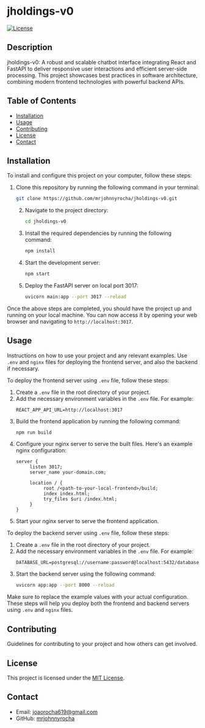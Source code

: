 # jholdings-v0

[![License](https://img.shields.io/badge/License-MIT-blue.svg)](LICENSE)

## Description
jholdings-v0: A robust and scalable chatbot interface integrating React and FastAPI to deliver responsive user interactions and efficient server-side processing. This project showcases best practices in software architecture, combining modern frontend technologies with powerful backend APIs.


## Table of Contents

- [Installation](#installation)
- [Usage](#usage)
- [Contributing](#contributing)
- [License](#license)
- [Contact](#contact)

## Installation
To install and configure this project on your computer, follow these steps:

1. Clone this repository by running the following command in your terminal:
    ```bash
    git clone https://github.com/mrjohnnyrocha/jholdings-v0.git
    ```

    2. Navigate to the project directory:
        ```bash
        cd jholdings-v0
        ```

    3. Install the required dependencies by running the following command:
        ```bash
        npm install
        ```

    4. Start the development server:
        ```bash
        npm start
        ```

    5. Deploy the FastAPI server on local port 3017:
        ```bash
        uvicorn main:app --port 3017 --reload
        ```

Once the above steps are completed, you should have the project up and running on your local machine. You can now access it by opening your web browser and navigating to `http://localhost:3017`.

## Usage

Instructions on how to use your project and any relevant examples. Use `.env` and `nginx` files for deploying the frontend server, and also the backend if necessary. 

To deploy the frontend server using `.env` file, follow these steps:
1. Create a `.env` file in the root directory of your project.
2. Add the necessary environment variables in the `.env` file. For example:
    ```
    REACT_APP_API_URL=http://localhost:3017
    ```
3. Build the frontend application by running the following command:
    ```bash
    npm run build
    ```
4. Configure your nginx server to serve the built files. Here's an example nginx configuration:
    ```
    server {
         listen 3017;
         server_name your-domain.com;

         location / {
              root /<path-to-your-local-frontend>/build;
              index index.html;
              try_files $uri /index.html;
         }
    }
    ```
5. Start your nginx server to serve the frontend application.

To deploy the backend server using `.env` file, follow these steps:
1. Create a `.env` file in the root directory of your project.
2. Add the necessary environment variables in the `.env` file. For example:
    ```
    DATABASE_URL=postgresql://username:password@localhost:5432/database
    ```
3. Start the backend server using the following command:
    ```bash
    uvicorn app:app --port 8000 --reload
    ```

Make sure to replace the example values with your actual configuration. These steps will help you deploy both the frontend and backend servers using `.env` and `nginx` files.

## Contributing

Guidelines for contributing to your project and how others can get involved.

## License

This project is licensed under the [MIT License](LICENSE).

## Contact

- Email: joaorocha619@gmail.com
- GitHub: [mrjohnnyrocha](https://github.com/mrjohnnyrocha)
